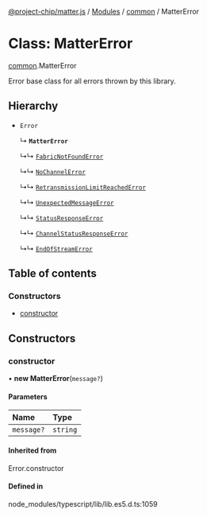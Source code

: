 [@project-chip/matter.js](../README.md) / [Modules](../modules.md) / [common](../modules/common.md) / MatterError

# Class: MatterError

[common](../modules/common.md).MatterError

Error base class for all errors thrown by this library.

## Hierarchy

- `Error`

  ↳ **`MatterError`**

  ↳↳ [`FabricNotFoundError`](fabric.FabricNotFoundError.md)

  ↳↳ [`NoChannelError`](protocol.NoChannelError.md)

  ↳↳ [`RetransmissionLimitReachedError`](protocol.RetransmissionLimitReachedError.md)

  ↳↳ [`UnexpectedMessageError`](protocol.UnexpectedMessageError.md)

  ↳↳ [`StatusResponseError`](protocol_interaction.StatusResponseError.md)

  ↳↳ [`ChannelStatusResponseError`](protocol_securechannel.ChannelStatusResponseError.md)

  ↳↳ [`EndOfStreamError`](util.EndOfStreamError.md)

## Table of contents

### Constructors

- [constructor](common.MatterError.md#constructor)

## Constructors

### constructor

• **new MatterError**(`message?`)

#### Parameters

| Name | Type |
| :------ | :------ |
| `message?` | `string` |

#### Inherited from

Error.constructor

#### Defined in

node_modules/typescript/lib/lib.es5.d.ts:1059

